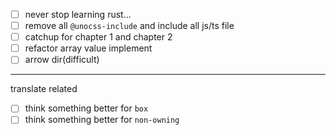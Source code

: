 - [ ] never stop learning rust...
- [ ] remove all `@unocss-include` and include all js/ts file
- [ ] catchup for chapter 1 and chapter 2
- [ ] refactor array value implement
- [ ] arrow dir(difficult)

---
translate related
- [ ] think something better for `box`
- [ ] think something better for `non-owning`
